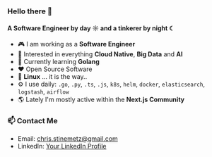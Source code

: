 ### Hello there 👋

#### A Software Engineer by day ☼ and a tinkerer by night ☾

- :video_game: I am working as a **Software Engineer**
- :monocle_face: Interested in everything **Cloud Native**, **Big Data** and **AI**
- :seedling: Currently learning **Golang**
- :heart: Open Source Software
- :penguin: **Linux** ... it is the way..
- :gear: I use daily: `.go`, `.py`, `.ts`, `.js`, `k8s`, `helm`, `docker`, `elasticsearch`, `logstash`, `airflow`
- :earth_americas: Lately I'm mostly active within the **Next.js Community**

### 📫 Contact Me

- Email: [chris.stinemetz@gmail.com](mailto:chris.stinemetz@gmail.com)
- LinkedIn: [Your LinkedIn Profile](https://www.linkedin.com/in/chris-stinemetz/)
